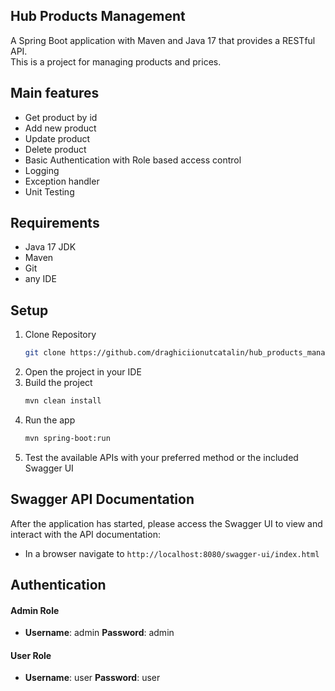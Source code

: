 ## Hub Products Management

A Spring Boot application with Maven and Java 17 that provides a RESTful API.\
This is a project for managing products and prices.

## Main features

- Get product by id
- Add new product
- Update product
- Delete product
- Basic Authentication with Role based access control
- Logging
- Exception handler
- Unit Testing

## Requirements

- Java 17 JDK
- Maven
- Git
- any IDE

## Setup

1. Clone Repository
    ```sh
    git clone https://github.com/draghiciionutcatalin/hub_products_management.git
    ```
2. Open the project in your IDE
3. Build the project
    ```sh
    mvn clean install
   ```
4. Run the app
    ```sh
   mvn spring-boot:run
   ```
5. Test the available APIs with your preferred method or the included Swagger UI

## Swagger API Documentation

After the application has started, please access the Swagger UI to view and interact with the API documentation:

- In a browser navigate to `http://localhost:8080/swagger-ui/index.html`

## Authentication

#### Admin Role

- **Username**: admin **Password**: admin

#### User Role

- **Username**: user **Password**: user